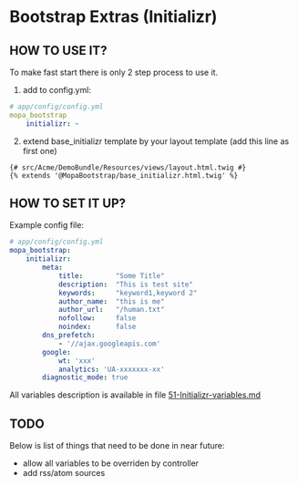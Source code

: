 Bootstrap Extras (Initializr)
================

HOW TO USE IT?
--------------
To make fast start there is only 2 step process to use it.

1. add to config.yml:  

```yaml
# app/config/config.yml
mopa_bootstrap
    initializr: ~
```

2. extend base_initializr template by your layout template (add this line as first one)  

```twig
{# src/Acme/DemoBundle/Resources/views/layout.html.twig #}
{% extends '@MopaBootstrap/base_initializr.html.twig' %}
```

HOW TO SET IT UP?
--------

Example config file:

```yaml
# app/config/config.yml
mopa_bootstrap:
    initializr:
        meta:
            title:        "Some Title"
            description:  "This is test site"
            keywords:     "keyword1,keyword 2"
            author_name:  "this is me"
            author_url:   "/human.txt"
            nofollow:     false
            noindex:      false
        dns_prefetch:
            - '//ajax.googleapis.com'
        google:
            wt: 'xxx'
            analytics: 'UA-xxxxxxx-xx'
        diagnostic_mode: true
```

All variables description is available in file [51-Initializr-variables.md](51-initializr-variables.md)

TODO
------
Below is list of things that need to be done in near future:

* allow all variables to be overriden by controller
* add rss/atom sources
